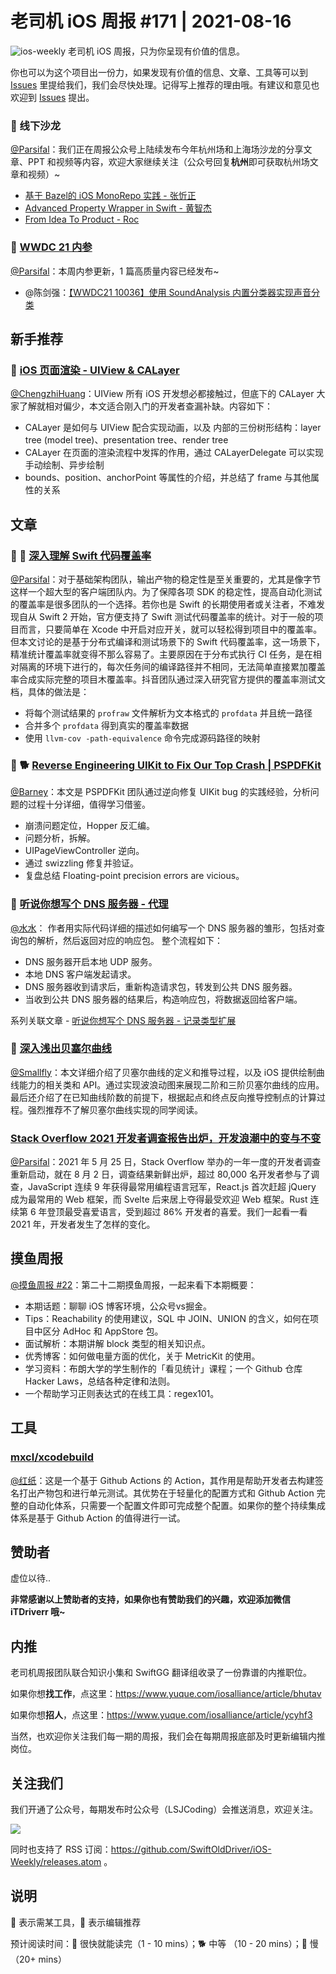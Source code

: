 # 老司机 iOS 周报 #171 | 2021-08-16

![ios-weekly](https://github.com/SwiftOldDriver/iOS-Weekly/blob/master/assets/ios-weekly.png?raw=true)
老司机 iOS 周报，只为你呈现有价值的信息。

你也可以为这个项目出一份力，如果发现有价值的信息、文章、工具等可以到 [Issues](https://github.com/SwiftOldDriver/iOS-Weekly/issues) 里提给我们，我们会尽快处理。记得写上推荐的理由哦。有建议和意见也欢迎到 [Issues](https://github.com/SwiftOldDriver/iOS-Weekly/issues) 提出。

### 🌟 线下沙龙

[@Parsifal](https://github.com/ParsifalC)：我们正在周报公众号上陆续发布今年杭州场和上海场沙龙的分享文章、PPT 和视频等内容，欢迎大家继续关注（公众号回复**杭州**即可获取杭州场文章和视频）~

- [基于 Bazel的 iOS MonoRepo 实践 - 张忻正](https://mp.weixin.qq.com/s/zFrKoHPBv3qz8TiwdqP8Fw)
- [Advanced Property Wrapper in Swift - 黄智杰](https://mp.weixin.qq.com/s/psgRgIZlVDtIeQeDmUmXOw)
- [From Idea To Product - Roc](https://mp.weixin.qq.com/s/TZHrFOU65iG7QQwP8b96-w)

### 🌟 [WWDC 21 内参](https://xiaozhuanlan.com/wwdc21)

[@Parsifal](https://github.com/ParsifalC)：本周内参更新，1 篇高质量内容已经发布~

- @陈剑强：[【WWDC21 10036】使用 SoundAnalysis 内置分类器实现声音分类](https://xiaozhuanlan.com/topic/5627914803)

## 新手推荐

### 🐎 [iOS 页面渲染 - UIView & CALayer](https://mp.weixin.qq.com/s/ElGEsJoh3Y1-BWlvz1yJ9w)
[@ChengzhiHuang](https://github.com/ChengzhiHuang)：UIView 所有 iOS 开发想必都接触过，但底下的 CALayer 大家了解就相对偏少，本文适合刚入门的开发者查漏补缺。内容如下：

- CALayer 是如何与 UIView 配合实现动画，以及 内部的三份树形结构：layer tree (model tree)、presentation tree、render tree
- CALayer 在页面的渲染流程中发挥的作用，通过 CALayerDelegate 可以实现手动绘制、异步绘制
- bounds、position、anchorPoint 等属性的介绍，并总结了 frame 与其他属性的关系

## 文章

### 🌟 🐢 [深入理解 Swift 代码覆盖率](https://mp.weixin.qq.com/s/uKfrC2NB3njzF1JQUt_cbg)

[@Parsifal](https://github.com/ParsifalC)：对于基础架构团队，输出产物的稳定性是至关重要的，尤其是像字节这样一个超大型的客户端团队内。为了保障各项 SDK 的稳定性，提高自动化测试的覆盖率是很多团队的一个选择。若你也是 Swift 的长期使用者或关注者，不难发现自从 Swift 2 开始，官方便支持了 Swift 测试代码覆盖率的统计。对于一般的项目而言，只要简单在 Xcode 中开启对应开关，就可以轻松得到项目中的覆盖率。但本文讨论的是基于分布式编译和测试场景下的 Swift 代码覆盖率，这一场景下，精准统计覆盖率就变得不那么容易了。主要原因在于分布式执行 CI 任务，是在相对隔离的环境下进行的，每次任务间的编译路径并不相同，无法简单直接累加覆盖率合成实际完整的项目木覆盖率。抖音团队通过深入研究官方提供的覆盖率测试文档，具体的做法是：

- 将每个测试结果的 `profraw` 文件解析为文本格式的 `profdata` 并且统一路径
- 合并多个 `profdata` 得到真实的覆盖率数据
- 使用 `llvm-cov -path-equivalence` 命令完成源码路径的映射

### 🌟 🐕 [Reverse Engineering UIKit to Fix Our Top Crash | PSPDFKit](https://pspdfkit.com/blog/2021/reverse-engineering-uikit/)

[@Barney](https://github.com/BarneyZhaoooo)：本文是 PSPDFKit 团队通过逆向修复 UIKit bug 的实践经验，分析问题的过程十分详细，值得学习借鉴。

- 崩溃问题定位，Hopper 反汇编。
- 问题分析，拆解。
- UIPageViewController 逆向。
- 通过 swizzling 修复并验证。
- 复盘总结 Floating-point precision errors are vicious。

### 🐢 [听说你想写个 DNS 服务器 - 代理](https://mp.weixin.qq.com/s?__biz=Mzg4MjU2Mzc1MQ==&mid=2247486791&idx=1&sn=2695a508ea45e43527875058ad106e6d&chksm=cf55828ff8220b990eb722b4fb149b8cd424133d05646ea7e369ab4597c1e97503714a6f20dd&token=1722840270&lang=zh_CN#rd)
[@水水](https://www.xuyanlan.com)： 作者用实际代码详细的描述如何编写一个 DNS 服务器的雏形，包括对查询包的解析，然后返回对应的响应包。
整个流程如下：
- DNS 服务器开启本地 UDP 服务。
- 本地 DNS 客户端发起请求。
- DNS 服务器收到请求后，重新构造请求包，转发到公共 DNS 服务器。
- 当收到公共 DNS 服务器的结果后，构造响应包，将数据返回给客户端。

系列关联文章 - [听说你想写个 DNS 服务器 - 记录类型扩展](https://mp.weixin.qq.com/s?__biz=Mzg4MjU2Mzc1MQ==&mid=2247486727&idx=1&sn=a71ed08275433e15593069e010c31c02&chksm=cf5582cff8220bd96ce28f0dd8874f27064e3999792e6ad25d90a0cf2f56651278495a6927de&token=1722840270&lang=zh_CN&scene=21#wechat_redirect)

### 🐎 [深入浅出贝塞尔曲线](https://juejin.cn/post/6995482699037147166)
[@Smallfly](https://github.com/iostalks)：本文详细介绍了贝塞尔曲线的定义和推导过程，以及 iOS 提供绘制曲线能力的相关类和 API。通过实现波浪动图来展现二阶和三阶贝塞尔曲线的应用。最后还介绍了在已知曲线阶数的前提下，根据起点和终点反向推导控制点的计算过程。强烈推荐不了解贝塞尔曲线实现的同学阅读。

### [Stack Overflow 2021 开发者调查报告出炉，开发浪潮中的变与不变](https://mp.weixin.qq.com/s/E6R3dXGBa4YzzuekxPMgOw)

[@Parsifal](https://github.com/ParsifalC)：2021 年 5 月 25 日，Stack Overflow 举办的一年一度的开发者调查重新启动，就在 8 月 2 日，调查结果新鲜出炉，超过 80,000 名开发者参与了调查，JavaScript 连续 9 年获得最常用编程语言冠军，React.js 首次赶超 jQuery 成为最常用的 Web 框架，而 Svelte 后来居上夺得最受欢迎 Web 框架。Rust 连续第 6 年登顶最受喜爱语言，受到超过 86% 开发者的喜爱。我们一起看一看 2021 年，开发者发生了怎样的变化。

## 摸鱼周报

[@摸鱼周报 #22](https://mp.weixin.qq.com/s/JI5mlzX9cYhXJS81k1WE6A)：第二十二期摸鱼周报，一起来看下本期概要：

* 本期话题：聊聊 iOS 博客环境，公众号vs掘金。
* Tips：Reachability 的使用建议，SQL 中 JOIN、UNION 的含义，如何在项目中区分 AdHoc 和 AppStore 包。
* 面试解析：本期讲解 block 类型的相关知识点。
* 优秀博客：如何做电量方面的优化，关于 MetricKit 的使用。
* 学习资料：布朗大学的学生制作的「看见统计」课程；一个 Github 仓库 Hacker Laws，总结各种定律和法则。
* 一个帮助学习正则表达式的在线工具：regex101。

## 工具

### [mxcl/xcodebuild](https://github.com/mxcl/xcodebuild)

[@红纸](https://github.com/nianran)：这是一个基于 Github Actions 的 Action，其作用是帮助开发者去构建签名打出产物包和进行单元测试。其优势在于轻量化的配置方式和 Github Action 完整的自动化体系，只需要一个配置文件即可完成整个配置。如果你的整个持续集成体系是基于 Github Action 的值得进行一试。

## 赞助者

虚位以待..

**非常感谢以上赞助者的支持，如果你也有赞助我们的兴趣，欢迎添加微信 iTDriverr 哦~**

## 内推

老司机周报团队联合知识小集和 SwiftGG 翻译组收录了一份靠谱的内推职位。

如果你想**找工作**，点这里：https://www.yuque.com/iosalliance/article/bhutav

如果你想**招人**，点这里：https://www.yuque.com/iosalliance/article/ycyhf3

当然，也欢迎你关注我们每一期的周报，我们会在每期周报底部及时更新编辑内推岗位。

## 关注我们

我们开通了公众号，每期发布时公众号（LSJCoding）会推送消息，欢迎关注。

![](https://github.com/SwiftOldDriver/iOS-Weekly/blob/master/assets/qrcode_for_wechat.jpg?raw=true)

同时也支持了 RSS 订阅：https://github.com/SwiftOldDriver/iOS-Weekly/releases.atom 。

## 说明

🚧 表示需某工具，🌟 表示编辑推荐

预计阅读时间：🐎 很快就能读完（1 - 10 mins）；🐕 中等 （10 - 20 mins）；🐢 慢（20+ mins）
